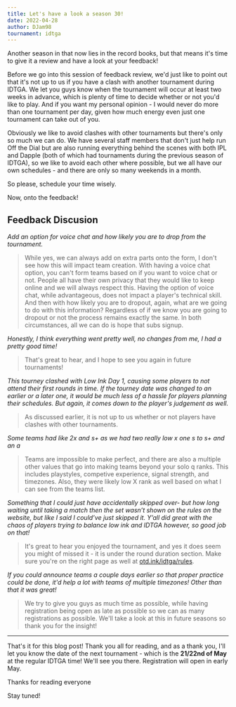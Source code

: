 ```yaml
---
title: Let's have a look a season 30!
date: 2022-04-28
author: DJam98
tournament: idtga
---
```


Another season in that now lies in the record books, but that means it's time to give it a review and have a look at your feedback!

Before we go into this session of feedback review, we'd just like to point out that it's not up to us if you have a clash with another tournament during IDTGA. We let you guys know when the tournament will occur at least two weeks in advance, which is plenty of time to decide whether or not you'd like to play. And if you want my personal opinion - I would never do more than one tournament per day, given how much energy even just one tournament can take out of you.

Obviously we like to avoid clashes with other tournaments but there's only so much we can do. We have several staff members that don't just help run Off the Dial but are also running everything behind the scenes with both IPL and Dapple (both of which had tournaments during the previous season of IDTGA), so we like to avoid each other where possible, but we all have our own schedules - and there are only so many weekends in a month.

So please, schedule your time wisely.

Now, onto the feedback!

## Feedback Discusion
*Add an option for voice chat and how likely you are to drop from the tournament.*
> While yes, we can always add on extra parts onto the form, I don't see how this will impact team creation. With having a voice chat option, you can't form teams based on if you want to voice chat or not. People all have their own privacy that they would like to keep online and we will always respect this. Having the option of voice chat, while advantageous, does not impact a player's technical skill. And then with how likely you are to dropout, again, what are we going to do with this information? Regardless of if we know you are going to dropout or not the process remains exactly the same. In both circumstances, all we can do is hope that subs signup.

*Honestly, I think everything went pretty well, no changes from me, I had a pretty good time!*
> That's great to hear, and I hope to see you again in future tournaments!

*This tourney clashed with Low Ink Day 1, causing some players to not attend their first rounds in time. If the tourney date was changed to an earlier or a later one, it would be much less of a hassle for players planning their schedules. But again, it comes down to the player's judgement as well.*
> As discussed earlier, it is not up to us whether or not players have clashes with other tournaments.

*Some teams had like 2x and s+ as we had two really low x one s to s+ and an a*
> Teams are impossible to make perfect, and there are also a multiple other values that go into making teams beyond your solo q ranks. This includes playstyles, competive experience, signal strength, and timezones. Also, they were likely low X rank as well based on what I can see from the teams list.

*Something that I could just have accidentally skipped over- but how long waiting until taking a match then the set wasn’t shown on the rules on the website, but like I said I could’ve just skipped it. Y’all did great with the chaos of players trying to balance low ink and IDTGA however, so good job on that!*
> It's great to hear you enjoyed the tournament, and yes it does seem you might of missed it - it is under the round duration section. Make sure you're on the right page as well at [otd.ink/idtga/rules](https://otd.ink/idtga/rules).

*If you could announce teams a couple days earlier so that proper practice could be done, it'd help a lot with teams of multiple timezones! Other than that it was great!*
> We try to give you guys as much time as possible, while having registration being open as late as possible so we can as many registrations as possible. We'll take a look at this in future seasons so thank you for the insight!

---

That's it for this blog post! Thank you all for reading, and as a thank you, I'll let you know the date of the next tournament - which is the **21/22nd of May** at the regular IDTGA time! We'll see you there. Registration will open in early May.

Thanks for reading everyone

Stay tuned!
